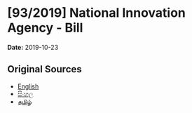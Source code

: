 # [93/2019] National Innovation Agency - Bill

**Date:** 2019-10-23

## Original Sources

- [English](https://documents.gov.lk/view/bills/2019/10/93-2019_E.pdf)
- [සිංහල](https://documents.gov.lk/view/bills/2019/10/93-2019_S.pdf)
- [தமிழ்](https://documents.gov.lk/view/bills/2019/10/93-2019_T.pdf)
